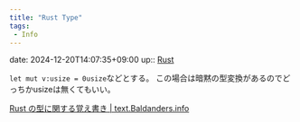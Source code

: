 ```yaml
---
title: "Rust Type"
tags:
 - Info
---
```


date: 2024-12-20T14:07:35+09:00
up:: [Rust](../Bar/Program/Rust.md)

`let mut v:usize = 0usize`などとする。
この場合は暗黙の型変換があるのでどっちかusizeは無くてもいい。

[Rust の型に関する覚え書き | text.Baldanders.info](https://text.baldanders.info/rust-lang/types/)
